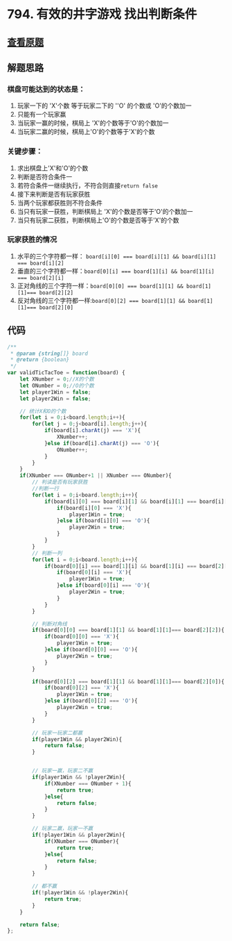 # 794. 有效的井字游戏  找出判断条件

## [查看原题](https://leetcode-cn.com/problems/valid-tic-tac-toe-state/)

## 解题思路

### 棋盘可能达到的状态是：
1. 玩家一下的 'X'个数 等于玩家二下的 ''O' 的个数或 'O'的个数加一
2. 只能有一个玩家赢
3. 当玩家一赢的时候，棋局上 'X'的个数等于'O'的个数加一
4. 当玩家二赢的时候，棋局上'O'的个数等于'X'的个数

### 关键步骤：
1. 求出棋盘上'X'和'O'的个数
2. 判断是否符合条件一
3. 若符合条件一继续执行，不符合则直接```return false```
4. 接下来判断是否有玩家获胜
5. 当两个玩家都获胜则不符合条件
6. 当只有玩家一获胜，判断棋局上 'X'的个数是否等于'O'的个数加一
7. 当只有玩家二获胜，判断棋局上'O'的个数是否等于'X'的个数


### 玩家获胜的情况

1. 水平的三个字符都一样： ```board[i][0] === board[i][1] && board[i][1] === board[i][2]```
2. 垂直的三个字符都一样：```board[0][i] === board[1][i] && board[1][i] === board[2][i]```
3. 正对角线的三个字符一样：```board[0][0] === board[1][1] && board[1][1]=== board[2][2]```
4. 反对角线的三个字符都一样:```board[0][2] === board[1][1] && board[1][1]=== board[2][0] ```



## 代码

```javascript
/**
 * @param {string[]} board
 * @return {boolean}
 */
var validTicTacToe = function(board) {
	let XNumber = 0;//X的个数
	let ONumber = 0;//O的个数
	let player1Win = false;
	let player2Win = false;

	// 统计X和O的个数
	for(let i = 0;i<board.length;i++){
		for(let j = 0;j<board[i].length;j++){
			if(board[i].charAt(j) === 'X'){
				XNumber++;
			}else if(board[i].charAt(j) === 'O'){
				ONumber++;
			}
		}
	}
	if(XNumber === ONumber+1 || XNumber === ONumber){
		// 判读是否有玩家获胜
		//判断一行
		for(let i = 0;i<board.length;i++){
			if(board[i][0] === board[i][1] && board[i][1] === board[i][2]){
				if(board[i][0] === 'X'){
					player1Win = true;
				}else if(board[i][0] === 'O'){
					player2Win = true;
				}
			}
		}
		// 判断一列
		for(let i = 0;i<board.length;i++){
			if(board[0][i] === board[1][i] && board[1][i] === board[2][i]){
				if(board[0][i] === 'X'){
					player1Win = true;
				}else if(board[0][i] === 'O'){
					player2Win = true;
				}
			}
		}

		// 判断对角线
		if(board[0][0] === board[1][1] && board[1][1]=== board[2][2]){
			if(board[0][0] === 'X'){
				player1Win = true;
			}else if(board[0][0] === 'O'){
				player2Win = true;
			}
		}

		if(board[0][2] === board[1][1] && board[1][1]=== board[2][0]){
			if(board[0][2] === 'X'){
				player1Win = true;
			}else if(board[0][2] === 'O'){
				player2Win = true;
			}
		}

		// 玩家一玩家二都赢
		if(player1Win && player2Win){
			return false;
		}


		// 玩家一赢，玩家二不赢
		if(player1Win && !player2Win){
			if(XNumber === ONumber + 1){
				return true;
			}else{
				return false;
			}
		}

		// 玩家二赢，玩家一不赢
		if(!player1Win && player2Win){
			if(XNumber === ONumber){
				return true;
			}else{
				return false;
			}
		}

		// 都不赢
		if(!player1Win && !player2Win){
			return true;
		}
	}

	return false;
};

```
